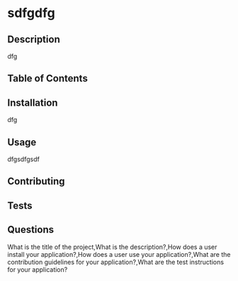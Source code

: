 # sdfgdfg

## Description

dfg

## Table of Contents

## Installation

dfg

## Usage

dfgsdfgsdf

## Contributing

## Tests

## Questions

What is the title of the project,What is the description?,How does a user install your application?,How does a user use your application?,What are the contribution guidelines for your application?,What are the test instructions for your application?
